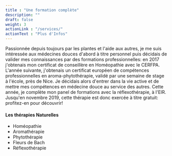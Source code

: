 ```yaml
---
title : "Une formation complète"
description: ""
draft: false
weight: 3
actionLink : "/services/"
actionText : "Plus d'Infos"
---
```


Passionnée depuis toujours par les plantes et l'aide aux autres, je me suis intéressée aux médecines douces d'abord à titre personnel puis décidais de valider mes connaissances par des formations professionnelles: en 2017 j'obtenais mon certificat de conseillère en Homéopathie avec le CERFPA. L'année suivante, j'obtenais un certificat européen de compétences professionnelles en aroma-phytothérapie, validé par une semaine de stage à l'école, près de Nice. Je décidais alors d'entrer dans la vie active et de mettre mes compétences en médecine douce au service des autres. Cette année, je complète mon panel de formations avec la réflexothérapie, à l'EIR. Jusqu'en novembre 2019, cette thérapie est donc exercée à titre gratuit: profitez-en pour découvrir!

<h4 class="title is-spaced text-color-blue"> Les thérapies Naturelles </h4>

* Homéopathie
* Aromathérapie
* Phytothérapie
* Fleurs de Bach
* Réflexothérapie
